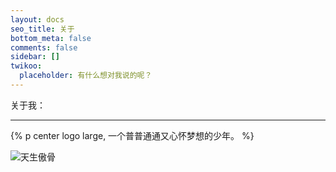 ```yaml
---
layout: docs
seo_title: 关于
bottom_meta: false
comments: false
sidebar: []
twikoo:
  placeholder: 有什么想对我说的呢？
---
```


关于我：

---



{% p center logo large, 一个普普通通又心怀梦想的少年。 %} 





![天生傲骨](https://z4a.net/images/2023/03/26/cbebad3ce4c7d862d96edd444c0955e0.png)



